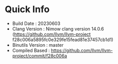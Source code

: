 # Quick Info
* Build Date : 20230603
* Clang Version : Nimow clang version 14.0.6 (https://github.com/llvm/llvm-project f28c006a5895fc0e329fe15fead81e37457cb1d1)
* Binutils Version : master
* Compiled Based : https://github.com/llvm/llvm-project/commit/f28c006a

